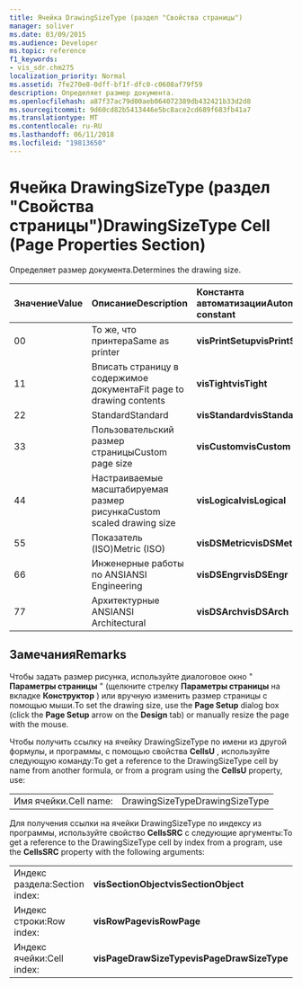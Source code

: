 ```yaml
---
title: Ячейка DrawingSizeType (раздел "Свойства страницы")
manager: soliver
ms.date: 03/09/2015
ms.audience: Developer
ms.topic: reference
f1_keywords:
- vis_sdr.chm275
localization_priority: Normal
ms.assetid: 7fe270e8-0dff-bf1f-dfc0-c0608af79f59
description: Определяет размер документа.
ms.openlocfilehash: a87f37ac79d00aeb064072389db432421b33d2d8
ms.sourcegitcommit: 9d60cd82b5413446e5bc8ace2cd689f683fb41a7
ms.translationtype: MT
ms.contentlocale: ru-RU
ms.lasthandoff: 06/11/2018
ms.locfileid: "19813650"
---
```

# <a name="drawingsizetype-cell-page-properties-section"></a><span data-ttu-id="3fa41-103">Ячейка DrawingSizeType (раздел "Свойства страницы")</span><span class="sxs-lookup"><span data-stu-id="3fa41-103">DrawingSizeType Cell (Page Properties Section)</span></span>

<span data-ttu-id="3fa41-104">Определяет размер документа.</span><span class="sxs-lookup"><span data-stu-id="3fa41-104">Determines the drawing size.</span></span>
  
|<span data-ttu-id="3fa41-105">**Значение**</span><span class="sxs-lookup"><span data-stu-id="3fa41-105">**Value**</span></span>|<span data-ttu-id="3fa41-106">**Описание**</span><span class="sxs-lookup"><span data-stu-id="3fa41-106">**Description**</span></span>|<span data-ttu-id="3fa41-107">**Константа автоматизации**</span><span class="sxs-lookup"><span data-stu-id="3fa41-107">**Automation constant**</span></span>|
|:-----|:-----|:-----|
|<span data-ttu-id="3fa41-108">0</span><span class="sxs-lookup"><span data-stu-id="3fa41-108">0</span></span>  <br/> |<span data-ttu-id="3fa41-109">То же, что принтера</span><span class="sxs-lookup"><span data-stu-id="3fa41-109">Same as printer</span></span>  <br/> |<span data-ttu-id="3fa41-110">**visPrintSetup**</span><span class="sxs-lookup"><span data-stu-id="3fa41-110">**visPrintSetup**</span></span> <br/> |
|<span data-ttu-id="3fa41-111">1</span><span class="sxs-lookup"><span data-stu-id="3fa41-111">1</span></span>  <br/> |<span data-ttu-id="3fa41-112">Вписать страницу в содержимое документа</span><span class="sxs-lookup"><span data-stu-id="3fa41-112">Fit page to drawing contents</span></span>  <br/> |<span data-ttu-id="3fa41-113">**visTight**</span><span class="sxs-lookup"><span data-stu-id="3fa41-113">**visTight**</span></span> <br/> |
|<span data-ttu-id="3fa41-114">2</span><span class="sxs-lookup"><span data-stu-id="3fa41-114">2</span></span>  <br/> |<span data-ttu-id="3fa41-115">Standard</span><span class="sxs-lookup"><span data-stu-id="3fa41-115">Standard</span></span>  <br/> |<span data-ttu-id="3fa41-116">**visStandard**</span><span class="sxs-lookup"><span data-stu-id="3fa41-116">**visStandard**</span></span> <br/> |
|<span data-ttu-id="3fa41-117">3</span><span class="sxs-lookup"><span data-stu-id="3fa41-117">3</span></span>  <br/> |<span data-ttu-id="3fa41-118">Пользовательский размер страницы</span><span class="sxs-lookup"><span data-stu-id="3fa41-118">Custom page size</span></span>  <br/> |<span data-ttu-id="3fa41-119">**visCustom**</span><span class="sxs-lookup"><span data-stu-id="3fa41-119">**visCustom**</span></span> <br/> |
|<span data-ttu-id="3fa41-120">4</span><span class="sxs-lookup"><span data-stu-id="3fa41-120">4</span></span>  <br/> |<span data-ttu-id="3fa41-121">Настраиваемые масштабируемая размер рисунка</span><span class="sxs-lookup"><span data-stu-id="3fa41-121">Custom scaled drawing size</span></span>  <br/> |<span data-ttu-id="3fa41-122">**visLogical**</span><span class="sxs-lookup"><span data-stu-id="3fa41-122">**visLogical**</span></span> <br/> |
|<span data-ttu-id="3fa41-123">5</span><span class="sxs-lookup"><span data-stu-id="3fa41-123">5</span></span>  <br/> |<span data-ttu-id="3fa41-124">Показатель (ISO)</span><span class="sxs-lookup"><span data-stu-id="3fa41-124">Metric (ISO)</span></span>  <br/> |<span data-ttu-id="3fa41-125">**visDSMetric**</span><span class="sxs-lookup"><span data-stu-id="3fa41-125">**visDSMetric**</span></span> <br/> |
|<span data-ttu-id="3fa41-126">6</span><span class="sxs-lookup"><span data-stu-id="3fa41-126">6</span></span>  <br/> |<span data-ttu-id="3fa41-127">Инженерные работы по ANSI</span><span class="sxs-lookup"><span data-stu-id="3fa41-127">ANSI Engineering</span></span>  <br/> |<span data-ttu-id="3fa41-128">**visDSEngr**</span><span class="sxs-lookup"><span data-stu-id="3fa41-128">**visDSEngr**</span></span> <br/> |
|<span data-ttu-id="3fa41-129">7</span><span class="sxs-lookup"><span data-stu-id="3fa41-129">7</span></span>  <br/> |<span data-ttu-id="3fa41-130">Архитектурные ANSI</span><span class="sxs-lookup"><span data-stu-id="3fa41-130">ANSI Architectural</span></span>  <br/> |<span data-ttu-id="3fa41-131">**visDSArch**</span><span class="sxs-lookup"><span data-stu-id="3fa41-131">**visDSArch**</span></span> <br/> |
   
## <a name="remarks"></a><span data-ttu-id="3fa41-132">Замечания</span><span class="sxs-lookup"><span data-stu-id="3fa41-132">Remarks</span></span>

<span data-ttu-id="3fa41-133">Чтобы задать размер рисунка, используйте диалоговое окно " **Параметры страницы** " (щелкните стрелку **Параметры страницы** на вкладке **Конструктор** ) или вручную изменить размер страницы с помощью мыши.</span><span class="sxs-lookup"><span data-stu-id="3fa41-133">To set the drawing size, use the **Page Setup** dialog box (click the **Page Setup** arrow on the **Design** tab) or manually resize the page with the mouse.</span></span> 
  
<span data-ttu-id="3fa41-134">Чтобы получить ссылку на ячейку DrawingSizeType по имени из другой формулы, и программы, с помощью свойства **CellsU** , используйте следующую команду:</span><span class="sxs-lookup"><span data-stu-id="3fa41-134">To get a reference to the DrawingSizeType cell by name from another formula, or from a program using the **CellsU** property, use:</span></span> 
  
|||
|:-----|:-----|
|<span data-ttu-id="3fa41-135">Имя ячейки.</span><span class="sxs-lookup"><span data-stu-id="3fa41-135">Cell name:</span></span>  <br/> |<span data-ttu-id="3fa41-136">DrawingSizeType</span><span class="sxs-lookup"><span data-stu-id="3fa41-136">DrawingSizeType</span></span>  <br/> |
   
<span data-ttu-id="3fa41-137">Для получения ссылки на ячейки DrawingSizeType по индексу из программы, используйте свойство **CellsSRC** с следующие аргументы:</span><span class="sxs-lookup"><span data-stu-id="3fa41-137">To get a reference to the DrawingSizeType cell by index from a program, use the **CellsSRC** property with the following arguments:</span></span> 
  
|||
|:-----|:-----|
|<span data-ttu-id="3fa41-138">Индекс раздела:</span><span class="sxs-lookup"><span data-stu-id="3fa41-138">Section index:</span></span>  <br/> |<span data-ttu-id="3fa41-139">**visSectionObject**</span><span class="sxs-lookup"><span data-stu-id="3fa41-139">**visSectionObject**</span></span> <br/> |
|<span data-ttu-id="3fa41-140">Индекс строки:</span><span class="sxs-lookup"><span data-stu-id="3fa41-140">Row index:</span></span>  <br/> |<span data-ttu-id="3fa41-141">**visRowPage**</span><span class="sxs-lookup"><span data-stu-id="3fa41-141">**visRowPage**</span></span> <br/> |
|<span data-ttu-id="3fa41-142">Индекс ячейки:</span><span class="sxs-lookup"><span data-stu-id="3fa41-142">Cell index:</span></span>  <br/> |<span data-ttu-id="3fa41-143">**visPageDrawSizeType**</span><span class="sxs-lookup"><span data-stu-id="3fa41-143">**visPageDrawSizeType**</span></span> <br/> |
   

